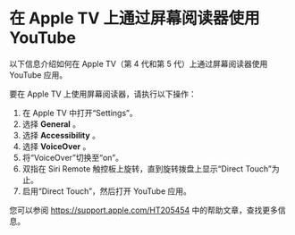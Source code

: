 # 在 Apple TV 上通过屏幕阅读器使用 YouTube

以下信息介绍如何在 Apple TV（第 4 代和第 5 代）上通过屏幕阅读器使用 YouTube 应用。

要在 Apple TV 上使用屏幕阅读器，请执行以下操作：

1. 在 Apple TV 中打开“Settings”。
2. 选择  **General** 。
3. 选择  **Accessibility** 。
4. 选择  **VoiceOver** 。
5. 将“VoiceOver”切换至“on”。
6. 双指在 Siri Remote 触控板上旋转，直到旋转拨盘上显示“Direct Touch”为止。
7. 启用“Direct Touch”，然后打开 YouTube 应用。

您可以参阅 https://support.apple.com/HT205454 中的帮助文章，查找更多信息。
